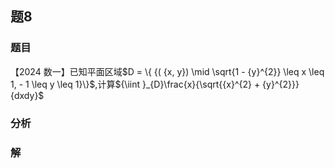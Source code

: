 ## 题8
### 题目
【2024 数一】已知平面区域$D = \{  {( {x, y})  \mid  \sqrt{1 - {y}^{2}} \leq  x \leq  1, - 1 \leq  y \leq  1}\}$,计算${\iint }_{D}\frac{x}{\sqrt{{x}^{2} + {y}^{2}}}{dxdy}$
### 分析

### 解